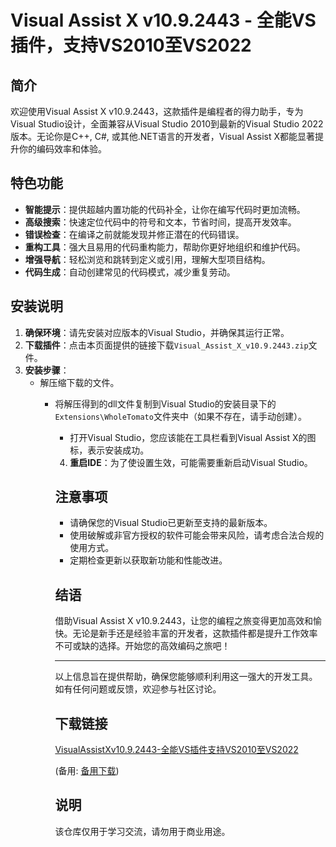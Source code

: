 # Visual Assist X v10.9.2443 - 全能VS插件，支持VS2010至VS2022

## 简介

欢迎使用Visual Assist X v10.9.2443，这款插件是编程者的得力助手，专为Visual Studio设计，全面兼容从Visual Studio 2010到最新的Visual Studio 2022版本。无论你是C++, C#, 或其他.NET语言的开发者，Visual Assist X都能显著提升你的编码效率和体验。

## 特色功能

- **智能提示**：提供超越内置功能的代码补全，让你在编写代码时更加流畅。
- **高级搜索**：快速定位代码中的符号和文本，节省时间，提高开发效率。
- **错误检查**：在编译之前就能发现并修正潜在的代码错误。
- **重构工具**：强大且易用的代码重构能力，帮助你更好地组织和维护代码。
- **增强导航**：轻松浏览和跳转到定义或引用，理解大型项目结构。
- **代码生成**：自动创建常见的代码模式，减少重复劳动。

## 安装说明

1. **确保环境**：请先安装对应版本的Visual Studio，并确保其运行正常。
2. **下载插件**：点击本页面提供的链接下载`Visual_Assist_X_v10.9.2443.zip`文件。
3. **安装步骤**：
   - 解压缩下载的文件。
      - 将解压得到的dll文件复制到Visual Studio的安装目录下的`Extensions\WholeTomato`文件夹中（如果不存在，请手动创建）。
         - 打开Visual Studio，您应该能在工具栏看到Visual Assist X的图标，表示安装成功。
         4. **重启IDE**：为了使设置生效，可能需要重新启动Visual Studio。

         ## 注意事项

         - 请确保您的Visual Studio已更新至支持的最新版本。
         - 使用破解或非官方授权的软件可能会带来风险，请考虑合法合规的使用方式。
         - 定期检查更新以获取新功能和性能改进。

         ## 结语

         借助Visual Assist X v10.9.2443，让您的编程之旅变得更加高效和愉快。无论是新手还是经验丰富的开发者，这款插件都是提升工作效率不可或缺的选择。开始您的高效编码之旅吧！

         ---

         以上信息旨在提供帮助，确保您能够顺利利用这一强大的开发工具。如有任何问题或反馈，欢迎参与社区讨论。

         ## 下载链接
         [VisualAssistXv10.9.2443-全能VS插件支持VS2010至VS2022](https://pan.quark.cn/s/2085481045a3) 

         (备用: [备用下载](https://pan.baidu.com/s/107h5k9hfRU01RF2sTSrMjw?pwd=1234))

         ## 说明

         该仓库仅用于学习交流，请勿用于商业用途。

